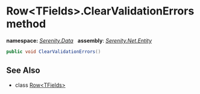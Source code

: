 # Row&lt;TFields&gt;.ClearValidationErrors method
**namespace:** *[Serenity.Data](../../README.md#serenity.data-namespace)*   **assembly**: *[Serenity.Net.Entity](../../README.md)*

```csharp
public void ClearValidationErrors()
```

## See Also

* class [Row&lt;TFields&gt;](../Row-1.md)
